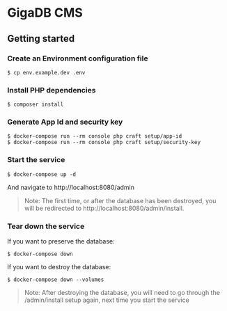 # GigaDB CMS

## Getting started

### Create an Environment configuration file

```
$ cp env.example.dev .env
```

### Install PHP dependencies

```
$ composer install
```

### Generate App Id and security key

```
$ docker-compose run --rm console php craft setup/app-id
$ docker-compose run --rm console php craft setup/security-key
```

### Start the service

```
$ docker-compose up -d
```

And navigate to http://localhost:8080/admin

>Note: The first time, or after the database has been destroyed, you will be redirected to http://localhost:8080/admin/install.


### Tear down the service

If you want to preserve the database:

```
$ docker-compose down
```

If you want to destroy the database:

```
$ docker-compose down --volumes
```

>Note: After destroying the database, you will need to go through the /admin/install setup again, next time you start the service
